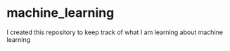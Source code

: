 # machine_learning
I created this repository to keep track of what I am learning about machine learning
